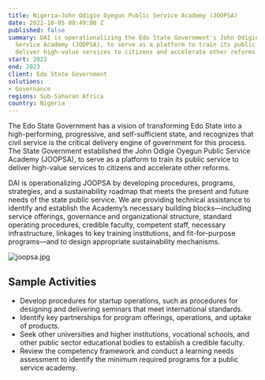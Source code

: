 ```yaml
---
title: Nigeria—John Odigie Oyegun Public Service Academy (JOOPSA)
date: 2022-10-05 08:49:00 Z
published: false
summary: DAI is operationalizing the Edo State Government's John Odigie Oyegun Public
  Service Academy (JOOPSA), to serve as a platform to train its public service to
  deliver high-value services to citizens and accelerate other reforms.
start: 2022
end: 2023
client: Edo State Government
solutions:
- Governance
regions: Sub-Saharan Africa
country: Nigeria
---
```


The Edo State Government has a vision of transforming Edo State into a high-performing, progressive, and self-sufficient state, and recognizes that civil service is the critical delivery engine of government for this process. The State Government established the John Odigie Oyegun Public Service Academy (JOOPSA), to serve as a platform to train its public service to deliver high-value services to citizens and accelerate other reforms.

DAI is operationalizing JOOPSA by developing procedures, programs, strategies, and a sustainability roadmap that meets the present and future needs of the state public service. We are providing technical assistance to identify and establish the Academy’s necessary building blocks—including service offerings, governance and organizational structure, standard operating procedures, credible faculty, competent staff, necessary infrastructure, linkages to key training institutions, and fit-for-purpose programs—and to design appropriate sustainability mechanisms.

![joopsa.jpg](/uploads/joopsa.jpg)

## Sample Activities

* Develop procedures for startup operations, such as procedures for designing and delivering seminars that meet international standards. 
* Identify key partnerships for program offerings, operations, and uptake of products. 
* Seek other universities and higher institutions, vocational schools, and other public sector educational bodies to establish a credible faculty.
* Review the competency framework and conduct a learning needs assessment to identify the minimum required programs for a public service academy.
